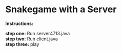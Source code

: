 # Snakegame with a Server

**Instructions:**

**step one:** Run server4713.java \
**step two:** Run client.java \
**step three:** play
